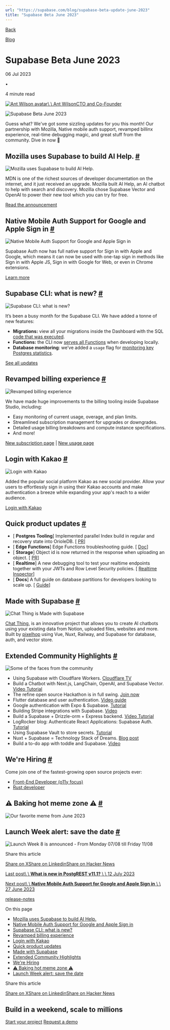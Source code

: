 ```yaml
---
url: "https://supabase.com/blog/supabase-beta-update-june-2023"
title: "Supabase Beta June 2023"
---
```


[Back](https://supabase.com/blog)

[Blog](https://supabase.com/blog)

# Supabase Beta June 2023

06 Jul 2023

•

4 minute read

[![Ant Wilson avatar](https://supabase.com/_next/image?url=https%3A%2F%2Fgithub.com%2Fawalias.png&w=96&q=75&dpl=dpl_7FY8EmFQ6G3YqautJ4Fvh1viLnvu)\\
\\
Ant WilsonCTO and Co-Founder](https://github.com/awalias)

![Supabase Beta June 2023](https://supabase.com/_next/image?url=%2Fimages%2Fblog%2F2023-07-06-beta-update-june%2Fbeta-update-june-2023.png&w=3840&q=100&dpl=dpl_7FY8EmFQ6G3YqautJ4Fvh1viLnvu)

Guess what? We've got some sizzling updates for you this month! Our partnership with Mozilla, Native mobile auth support, revamped billinx experience, real-time debugging magic, and great stuff from the community. Dive in now 🤿

## Mozilla uses Supabase to build AI Help. [\#](https://supabase.com/blog/supabase-beta-update-june-2023\#mozilla-uses-supabase-to-build-ai-help)

![Mozilla uses Supabase to build AI Help.](https://supabase.com/_next/image?url=https%3A%2F%2Fobuldanrptloktxcffvn.supabase.co%2Fstorage%2Fv1%2Fobject%2Fpublic%2Fimages%2Fmarketing-emails%2Fjuly2023%2Fmdn_search.png&w=3840&q=75&dpl=dpl_7FY8EmFQ6G3YqautJ4Fvh1viLnvu)

MDN is one of the richest sources of developer documentation on the internet, and it just received an upgrade. Mozilla built AI Help, an AI chatbot to help with search and discovery. Mozilla chose Supabase Vector and OpenAI to power their new tool which you can try for free.

[Read the announcement](https://developer.mozilla.org/en-US/blog/introducing-ai-help/)

## Native Mobile Auth Support for Google and Apple Sign in [\#](https://supabase.com/blog/supabase-beta-update-june-2023\#native-mobile-auth-support-for-google-and-apple-sign-in)

![Native Mobile Auth Support for Google and Apple Sign in](https://supabase.com/_next/image?url=https%3A%2F%2Fobuldanrptloktxcffvn.supabase.co%2Fstorage%2Fv1%2Fobject%2Fpublic%2Fimages%2Fmarketing-emails%2Fjuly2023%2Fnative-phone-support.png&w=3840&q=75&dpl=dpl_7FY8EmFQ6G3YqautJ4Fvh1viLnvu)

Supabase Auth now has full native support for Sign in with Apple and Google, which means it can now be used with one-tap sign in methods like Sign in with Apple JS, Sign in with Google for Web, or even in Chrome extensions.

[Learn more](https://supabase.com/blog/native-mobile-auth)

## Supabase CLI: what is new? [\#](https://supabase.com/blog/supabase-beta-update-june-2023\#supabase-cli-what-is-new)

![Supabase CLI: what is new?](https://supabase.com/_next/image?url=https%3A%2F%2Fobuldanrptloktxcffvn.supabase.co%2Fstorage%2Fv1%2Fobject%2Fpublic%2Fimages%2Fmarketing-emails%2Fjuly2023%2Fsupabase-cli-cache-hi.png&w=3840&q=75&dpl=dpl_7FY8EmFQ6G3YqautJ4Fvh1viLnvu)

It’s been a busy month for the Supabase CLI. We have added a tonne of new features:

- **Migrations:** view all your migrations inside the Dashboard with the SQL [code that was executed](https://github.com/supabase/cli/pull/1181).
- **Functions:** the CLI now [serves all Functions](https://github.com/supabase/cli/pull/1171) when developing locally.
- **Database monitoring**: we’ve added a `usage` flag for [monitoring key Postgres statistics](https://github.com/supabase/cli/pull/1070).

[See all updates](https://github.com/supabase/cli/releases)

## Revamped billing experience [\#](https://supabase.com/blog/supabase-beta-update-june-2023\#revamped-billing-experience)

![Revamped billing experience](https://supabase.com/_next/image?url=https%3A%2F%2Fobuldanrptloktxcffvn.supabase.co%2Fstorage%2Fv1%2Fobject%2Fpublic%2Fimages%2Fmarketing-emails%2Fjuly2023%2Fbilling.png&w=3840&q=75&dpl=dpl_7FY8EmFQ6G3YqautJ4Fvh1viLnvu)

We have made huge improvements to the billing tooling inside Supabase Studio, including:

- Easy monitoring of current usage, overage, and plan limits.
- Streamlined subscription management for upgrades or downgrades.
- Detailed usage billing breakdowns and compute instance specifications.
- And more!

[New subscription page](https://app.supabase.com/org/_/billing) \| [New usage page](https://app.supabase.com/org/_/usage)

## Login with Kakao [\#](https://supabase.com/blog/supabase-beta-update-june-2023\#login-with-kakao)

![Login with Kakao](https://supabase.com/_next/image?url=https%3A%2F%2Fobuldanrptloktxcffvn.supabase.co%2Fstorage%2Fv1%2Fobject%2Fpublic%2Fimages%2Fmarketing-emails%2Fjuly2023%2Fkakao-social-login.png%3Ft%3D2023-07-06T13%253A26%253A11.108Z&w=3840&q=75&dpl=dpl_7FY8EmFQ6G3YqautJ4Fvh1viLnvu)

Added the popular social platform Kakao as new social provider. Allow your users to effortlessly sign in using their Kakao accounts and make authentication a breeze while expanding your app's reach to a wider audience.

[Login with Kakao](https://supabase.com/docs/guides/auth/social-login/auth-kakao)

## Quick product updates [\#](https://supabase.com/blog/supabase-beta-update-june-2023\#quick-product-updates)

- \[ **Postgres Tooling**\] Implemented parallel Index build in regular and recovery state into OrioleDB. \[ [PR](https://github.com/orioledb/orioledb/commit/8c4a50175cf39a97ac0555ea3f969fe7e40dba21)\]
- \[ **Edge Functions**\] Edge Functions troubleshooting guide. \[ [Doc](https://supabase.com/docs/guides/functions/troubleshooting)\]
- \[ **Storage**\] Object id is now returned in the response when uploading an object. \[ [PR](https://github.com/supabase/storage-api/pull/332)\]
- \[ **Realtime**\] A new debugging tool to test your realtime endpoints together with your JWTs and Row Level Security policies. \[ [Realtime Inspector](https://realtime.supabase.com/inspector/new)\]
- \[ **Docs**\] A full guide on database partitions for developers looking to scale up. \[ [Guide](https://supabase.com/docs/guides/database/partitions)\]

## Made with Supabase [\#](https://supabase.com/blog/supabase-beta-update-june-2023\#made-with-supabase)

![Chat Thing is Made with Supabase](https://supabase.com/_next/image?url=https%3A%2F%2Fobuldanrptloktxcffvn.supabase.co%2Fstorage%2Fv1%2Fobject%2Fpublic%2Fimages%2Fchatting-ai.png&w=3840&q=75&dpl=dpl_7FY8EmFQ6G3YqautJ4Fvh1viLnvu)

[Chat Thing](https://chatthing.ai/), is an innovative project that allows you to create AI chatbots using your existing data from Notion, uploaded files, websites and more. Built by [pixelhop](https://twitter.com/pixelhopio) using Vue, Nuxt, Railway, and Supabase for database, auth, and vector store.

## Extended Community Highlights [\#](https://supabase.com/blog/supabase-beta-update-june-2023\#extended-community-highlights)

![Some of the faces from the community](https://supabase.com/_next/image?url=https%3A%2F%2Fobuldanrptloktxcffvn.supabase.co%2Fstorage%2Fv1%2Fobject%2Fpublic%2Fimages%2Fmarketing-emails%2Fjuly2023%2Fflutter_auth.png&w=3840&q=75&dpl=dpl_7FY8EmFQ6G3YqautJ4Fvh1viLnvu)

- Using Supabase with Cloudflare Workers. [Cloudflare TV](https://cloudflare.tv/event/using-supabase-with-cloudflare-workers/dgM90RgD)
- Build a Chatbot with Next.js, LangChain, OpenAI, and Supabase Vector. [Video Tutorial](https://www.youtube.com/watch?v=Tt45NrVIBn8)
- The refine open source Hackathon is in full swing. [Join now](https://discord.com/channels/@me/1118414473108148296/1123933930702262312)
- Flutter database and user authentication. [Video guide](https://www.youtube.com/watch?v=r7ysVtZ5Row)
- Google authentication with Expo & Supabase. [Tutorial](https://blog.spirokit.com/google-authentication-with-expo-supabase)
- Building Stripe integrations with Supabase. [Video](https://www.youtube.com/watch?v=D5kOnnB72WA)
- Build a Supabase + Drizzle-orm + Express backend. [Video Tutorial](https://www.youtube.com/watch?v=k0uC35J_xJ4)
- LogRocker blog: Authenticate React Applications: Supabase Auth. [Tutorial](https://blog.logrocket.com/authenticate-react-applications-supabase-auth/)
- Using Supabase Vault to store secrets. [Tutorial](https://makerkit.dev/blog/tutorials/supabase-vault)
- Nuxt + Supabase = Technology Stack of Dreams. [Blog post](https://dev.to/jacobandrewsky/nuxt-supabase-technology-stack-of-dreams-4dop)
- Build a to-do app with toddle and Supabase. [Video](https://www.youtube.com/watch?v=SHJ3EadcrgY)

## We're Hiring [\#](https://supabase.com/blog/supabase-beta-update-june-2023\#were-hiring)

Come join one of the fastest-growing open source projects ever:

- [Front-End Developer (o11y focus)](https://boards.greenhouse.io/supabase/jobs/4910374004)
- [Rust developer](https://boards.greenhouse.io/supabase/jobs/4917893004)

## ⚠️ Baking hot meme zone ⚠️ [\#](https://supabase.com/blog/supabase-beta-update-june-2023\#%EF%B8%8F-baking-hot-meme-zone-%EF%B8%8F)

![Our favorite meme from June 2023](https://supabase.com/_next/image?url=https%3A%2F%2Fobuldanrptloktxcffvn.supabase.co%2Fstorage%2Fv1%2Fobject%2Fpublic%2Fimages%2Fmarketing-emails%2Fjuly2023%2Fbeta-update-june-2023-meme.png&w=3840&q=75&dpl=dpl_7FY8EmFQ6G3YqautJ4Fvh1viLnvu)

## Launch Week alert: save the date [\#](https://supabase.com/blog/supabase-beta-update-june-2023\#launch-week-alert-save-the-date)

![Launch Week 8 is announced - From Monday 07/08 till Friday 11/08](https://supabase.com/_next/image?url=https%3A%2F%2Fobuldanrptloktxcffvn.supabase.co%2Fstorage%2Fv1%2Fobject%2Fpublic%2Fimages%2Fmarketing-emails%2Fjuly2023%2Flw8-teaser.jpg&w=3840&q=75&dpl=dpl_7FY8EmFQ6G3YqautJ4Fvh1viLnvu)

Share this article

[Share on X](https://twitter.com/intent/tweet?url=https%3A%2F%2Fsupabase.com%2Fblog%2Fsupabase-beta-update-june-2023&text=Supabase%20Beta%20June%202023)[Share on Linkedin](https://www.linkedin.com/shareArticle?url=https%3A%2F%2Fsupabase.com%2Fblog%2Fsupabase-beta-update-june-2023&text=Supabase%20Beta%20June%202023)[Share on Hacker News](https://news.ycombinator.com/submitlink?u=https%3A%2F%2Fsupabase.com%2Fblog%2Fsupabase-beta-update-june-2023&t=Supabase%20Beta%20June%202023)

[Last post\\
\\
**What is new in PostgREST v11.1?** \\
\\
12 July 2023](https://supabase.com/blog/postgrest-11-1-release)

[Next post\\
\\
**Native Mobile Auth Support for Google and Apple Sign in** \\
\\
27 June 2023](https://supabase.com/blog/native-mobile-auth)

[release-notes](https://supabase.com/blog/tags/release-notes)

On this page

- [Mozilla uses Supabase to build AI Help.](https://supabase.com/blog/supabase-beta-update-june-2023#mozilla-uses-supabase-to-build-ai-help)
- [Native Mobile Auth Support for Google and Apple Sign in](https://supabase.com/blog/supabase-beta-update-june-2023#native-mobile-auth-support-for-google-and-apple-sign-in)
- [Supabase CLI: what is new?](https://supabase.com/blog/supabase-beta-update-june-2023#supabase-cli-what-is-new)
- [Revamped billing experience](https://supabase.com/blog/supabase-beta-update-june-2023#revamped-billing-experience)
- [Login with Kakao](https://supabase.com/blog/supabase-beta-update-june-2023#login-with-kakao)
- [Quick product updates](https://supabase.com/blog/supabase-beta-update-june-2023#quick-product-updates)
- [Made with Supabase](https://supabase.com/blog/supabase-beta-update-june-2023#made-with-supabase)
- [Extended Community Highlights](https://supabase.com/blog/supabase-beta-update-june-2023#extended-community-highlights)
- [We're Hiring](https://supabase.com/blog/supabase-beta-update-june-2023#were-hiring)
- [⚠️ Baking hot meme zone ⚠️](https://supabase.com/blog/supabase-beta-update-june-2023#%E2%9A%A0%EF%B8%8F-baking-hot-meme-zone-%E2%9A%A0%EF%B8%8F)
- [Launch Week alert: save the date](https://supabase.com/blog/supabase-beta-update-june-2023#launch-week-alert-save-the-date)

Share this article

[Share on X](https://twitter.com/intent/tweet?url=https%3A%2F%2Fsupabase.com%2Fblog%2Fsupabase-beta-update-june-2023&text=Supabase%20Beta%20June%202023)[Share on Linkedin](https://www.linkedin.com/shareArticle?url=https%3A%2F%2Fsupabase.com%2Fblog%2Fsupabase-beta-update-june-2023&text=Supabase%20Beta%20June%202023)[Share on Hacker News](https://news.ycombinator.com/submitlink?u=https%3A%2F%2Fsupabase.com%2Fblog%2Fsupabase-beta-update-june-2023&t=Supabase%20Beta%20June%202023)

## Build in a weekend, scale to millions

[Start your project](https://supabase.com/dashboard) [Request a demo](https://supabase.com/contact/sales)